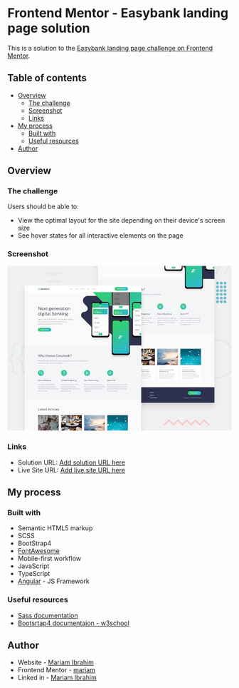 # Frontend Mentor - Easybank landing page solution

This is a solution to the [Easybank landing page challenge on Frontend Mentor](https://www.frontendmentor.io/challenges/easybank-landing-page-WaUhkoDN). 

## Table of contents

- [Overview](#overview)
  - [The challenge](#the-challenge)
  - [Screenshot](#screenshot)
  - [Links](#links)
- [My process](#my-process)
  - [Built with](#built-with)
  - [Useful resources](#useful-resources)
- [Author](#author)



## Overview

### The challenge

Users should be able to:

- View the optimal layout for the site depending on their device's screen size
- See hover states for all interactive elements on the page

### Screenshot

![](./design/desktop-preview.jpg)


### Links

- Solution URL: [Add solution URL here](https://your-solution-url.com)
- Live Site URL: [Add live site URL here](https://your-live-site-url.com)

## My process

### Built with

- Semantic HTML5 markup
- SCSS  
- BootStrap4
- [FontAwesome](https://fontawesome.com/)
- Mobile-first workflow
- JavaScript
- TypeScript
- [Angular](https://angular.io/) - JS Framework



### Useful resources

- [Sass documentation](https://sass-lang.com/documentation) 
- [Bootsrtap4 documentaion - w3school ](https://www.w3schools.com/bootstrap4/default.asp) 


## Author

- Website - [Mariam Ibrahim](https://www.your-site.com)
- Frontend Mentor - [mariam](https://www.frontendmentor.io/profile/yourusername)
- Linked in - [Mariam Ibrahim ](https://www.linkedin.com/in/mariam11ibrahim/)





